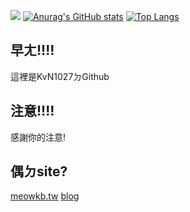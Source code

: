 ![](https://i.imgur.com/1zxQ5yA.gif)
[![Anurag's GitHub stats](https://github-readme-stats.vercel.app/api?username=KvN1027)](https://github.com/anuraghazra/github-readme-stats)
[![Top Langs](https://github-readme-stats.vercel.app/api/top-langs/?username=KvN1027&layout=compact)](https://github.com/anuraghazra/github-readme-stats)
## 早ㄤ!!!!
這裡是KvN1027ㄉGithub
## 注意!!!!
感謝你的注意!
## 偶ㄉsite?
[meowkb.tw](https://meowkb.tw)
[blog](https://blog.meowkb.tw)
